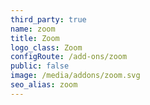```yaml
---
third_party: true
name: zoom
title: Zoom
logo_class: Zoom
configRoute: /add-ons/zoom
public: false
image: /media/addons/zoom.svg
seo_alias: zoom
---
```

